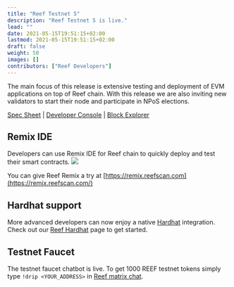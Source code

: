 ```yaml
---
title: "Reef Testnet 5"
description: "Reef Testnet 5 is live."
lead: ""
date: 2021-05-15T19:51:15+02:00
lastmod: 2021-05-15T19:51:15+02:00
draft: false
weight: 50
images: []
contributors: ["Reef Developers"]
---
```


The main focus of this release is extensive testing and deployment of EVM applications on top of Reef chain. With this release we are also inviting new validators to start their node and participate in NPoS elections.


[Spec Sheet](https://docs.reef.finance/docs/developers/networks/#reef-testnet) | [Developer Console](https://polkadot.js.org/apps/?rpc=wss%3A%2F%2Frpc-testnet.reefscan.com%2Fws#/explorer) | [Block Explorer](https://testnet.reefscan.com)

## Remix IDE
Developers can use Remix IDE for Reef chain to quickly deploy and test their smart contracts.
![](remix.png)

You can give Reef Remix a try at [https://remix.reefscan.com](https://remix.reefscan.com/)

## Hardhat support
More advanced developers can now enjoy a native [Hardhat](https://hardhat.org/) integration. Check out our [Reef Hardhat](https://github.com/reef-defi/hardhat-reef) page to get started.

## Testnet Faucet
The testnet faucet chatbot is live. To get 1000 REEF testnet tokens simply type `!drip <YOUR_ADDRESS>` in [Reef matrix chat](https://app.element.io/#/room/#reef:matrix.org).
